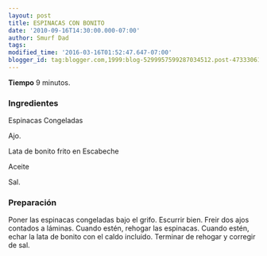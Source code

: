 ```yaml
---
layout: post
title: ESPINACAS CON BONITO
date: '2010-09-16T14:30:00.000-07:00'
author: Smurf Dad
tags: 
modified_time: '2016-03-16T01:52:47.647-07:00'
blogger_id: tag:blogger.com,1999:blog-5299957599287034512.post-4733306183635197047
---
```


<b>Tiempo</b> 9 minutos.

<h3>Ingredientes</h3>

Espinacas Congeladas

Ajo.

Lata de bonito frito en Escabeche

Aceite

Sal.

<h3>Preparación</h3>

Poner las espinacas congeladas bajo el grifo. Escurrir bien. Freir dos ajos contados a láminas. Cuando estén, rehogar las espinacas. Cuando estén, echar la lata de bonito con el caldo incluido. Terminar de rehogar y corregir de sal.

